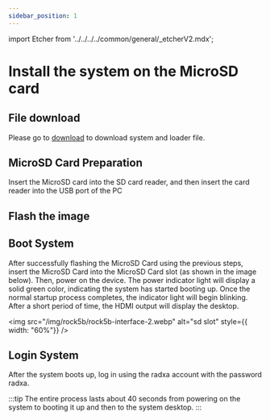 ```yaml
---
sidebar_position: 1
---
```


import Etcher from '../../../../common/general/\_etcherV2.mdx';

# Install the system on the MicroSD card

## File download

Please go to [download](../../download) to download system and loader file.

## MicroSD Card Preparation

Insert the MicroSD card into the SD card reader, and then insert the card reader into the USB port of the PC

## Flash the image

<Etcher />

## Boot System

After successfully flashing the MicroSD Card using the previous steps, insert the MicroSD Card into the MicroSD Card slot (as shown in the image below). Then, power on the device. The power indicator light will display a solid green color, indicating the system has started booting up. Once the normal startup process completes, the indicator light will begin blinking. After a short period of time, the HDMI output will display the desktop.

<img
src="/img/rock5b/rock5b-interface-2.webp"
alt="sd slot"
style={{ width: "60%"}}
/>

## Login System

After the system boots up, log in using the radxa account with the password radxa.

:::tip
The entire process lasts about 40 seconds from powering on the system to booting it up and then to the system desktop.
:::
